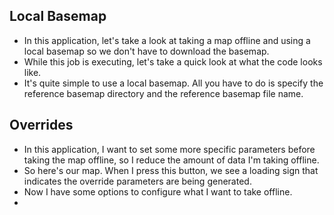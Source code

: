 
## Local Basemap

- In this application, let's take a look at taking a map offline and using a local basemap so we don't have to download the basemap.
- While this job is executing, let's take a quick look at what the code looks like.
- It's quite simple to use a local basemap. All you have to do is specify the reference basemap directory and the reference basemap file name.

## Overrides

- In this application, I want to set some more specific parameters before taking the map offline, so I reduce the amount of data I'm taking offline.
- So here's our map. When I press this button, we see a loading sign that indicates the override parameters are being generated. 
- Now I have some options to configure what I want to take offline.
- 